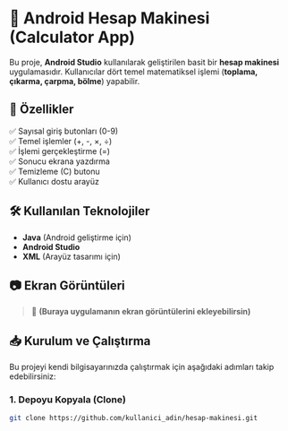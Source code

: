 # 📱 Android Hesap Makinesi (Calculator App)

Bu proje, **Android Studio** kullanılarak geliştirilen basit bir **hesap makinesi** uygulamasıdır. Kullanıcılar dört temel matematiksel işlemi (**toplama, çıkarma, çarpma, bölme**) yapabilir.

## 🚀 Özellikler
✅ Sayısal giriş butonları (0-9)  
✅ Temel işlemler (+, -, ×, ÷)  
✅ İşlemi gerçekleştirme (=)  
✅ Sonucu ekrana yazdırma  
✅ Temizleme (C) butonu  
✅ Kullanıcı dostu arayüz  

## 🛠️ Kullanılan Teknolojiler
- **Java** (Android geliştirme için)
- **Android Studio**
- **XML** (Arayüz tasarımı için)

## 📷 Ekran Görüntüleri
> 📌 **(Buraya uygulamanın ekran görüntülerini ekleyebilirsin)**

## 📥 Kurulum ve Çalıştırma
Bu projeyi kendi bilgisayarınızda çalıştırmak için aşağıdaki adımları takip edebilirsiniz:

### **1. Depoyu Kopyala (Clone)**
```bash
git clone https://github.com/kullanici_adin/hesap-makinesi.git
